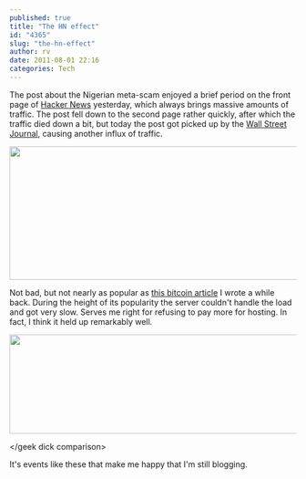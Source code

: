 ```yaml
---
published: true
title: "The HN effect"
id: "4365"
slug: "the-hn-effect"
author: rv
date: 2011-08-01 22:16
categories: Tech
---
```

The post about the Nigerian meta-scam enjoyed a brief period on the front page of <a href="http://news.ycombinator.com/news" target="_blank">Hacker News</a> yesterday, which always brings massive amounts of traffic. The post fell down to the second page rather quickly, after which the traffic died down a bit, but today the post got picked up by the <a href="http://blogs.wsj.com/financial-adviser/2011/08/01/8-unusual-must-reads-for-monday-morning-2/" target="_blank">Wall Street Journal</a>, causing another influx of traffic.

<a href="https://s3.amazonaws.com/cfwblog/uploads/2011/08/stats1.png"><img class="aligncenter size-full wp-image-4366" title="stats1" src="https://s3.amazonaws.com/cfwblog/uploads/2011/08/stats1.png" alt="" width="600" height="234" /></a>

Not bad, but not nearly as popular as <a href="/blog/2011/05/31/resources-are-being-utterly-and-completely-wasted-on-mining-bitcoins/">this bitcoin article</a> I wrote a while back. During the height of its popularity the server couldn't handle the load and got very slow. Serves me right for refusing to pay more for hosting. In fact, I think it held up remarkably well.

<a href="https://s3.amazonaws.com/cfwblog/uploads/2011/08/stats2.png"><img class="aligncenter size-full wp-image-4367" title="stats2" src="https://s3.amazonaws.com/cfwblog/uploads/2011/08/stats2.png" alt="" width="600" height="174" /></a>

&lt;/geek dick comparison&gt;

It's events like these that make me happy that I'm still blogging.
